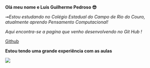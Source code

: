 **Olá meu nome e Luís Guilherme Pedroso &#128526;**

&#10142;*Estou estudando no Colégio Estadual do Campo de Rio do Couro, atualmente aprendo Pensamento Computacional!*

*Aqui encontra-se a pagína que venho desenvolvendo no Git Hub !*

[Github](https://github.com/Lakersamerica/pedrosomotors.git)


**Estou tendo uma grande experiência com as aulas**



![](https://kinsta.com/wp-content/uploads/2018/04/what-is-github-1-1.png)

